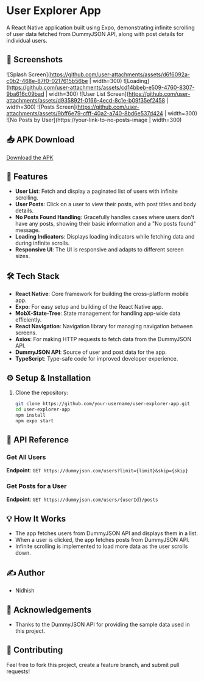 # User Explorer App

A React Native application built using Expo, demonstrating infinite scrolling of user data fetched from DummyJSON API, along with post details for individual users.

## 📱 Screenshots

![Splash Screen](https://github.com/user-attachments/assets/d6f6092a-c0b2-468e-87f0-0217615b56be | width=300)
![Loading](https://github.com/user-attachments/assets/cd14bbeb-e509-4760-8307-9ba616c09bad | width=300)
![User List Screen](https://github.com/user-attachments/assets/d935892f-0166-4ecd-8c1e-b09f35ef2458 | width=300)
![Posts Screen](https://github.com/user-attachments/assets/9bff6e79-cfff-40a2-a740-8bd6e537d424 | width=300)
![No Posts by User](https://your-link-to-no-posts-image | width=300)
## 📥 APK Download

[Download the APK](./path-to-your-apk-file.apk)

## 🚀 Features

- **User List**: Fetch and display a paginated list of users with infinite scrolling.
- **User Posts**: Click on a user to view their posts, with post titles and body details.
- **No Posts Found Handling**: Gracefully handles cases where users don't have any posts, showing their basic information and a "No posts found" message.
- **Loading Indicators**: Displays loading indicators while fetching data and during infinite scrolls.
- **Responsive UI**: The UI is responsive and adapts to different screen sizes.

## 🛠️ Tech Stack

- **React Native**: Core framework for building the cross-platform mobile app.
- **Expo**: For easy setup and building of the React Native app.
- **MobX-State-Tree**: State management for handling app-wide data efficiently.
- **React Navigation**: Navigation library for managing navigation between screens.
- **Axios**: For making HTTP requests to fetch data from the DummyJSON API.
- **DummyJSON API**: Source of user and post data for the app.
- **TypeScript**: Type-safe code for improved developer experience.

## ⚙️ Setup & Installation

1. Clone the repository:
   ```bash
   git clone https://github.com/your-username/user-explorer-app.git
   cd user-explorer-app
   npm install
   npm expo start

## 🔗 API Reference

### Get All Users
**Endpoint**: `GET https://dummyjson.com/users?limit={limit}&skip={skip}`

### Get Posts for a User
**Endpoint**: `GET https://dummyjson.com/users/{userId}/posts`

## 💡 How It Works
- The app fetches users from DummyJSON API and displays them in a list.
- When a user is clicked, the app fetches posts from DummyJSON API.
- Infinite scrolling is implemented to load more data as the user scrolls down.

## ✍️ Author
- Nidhish

## 🎉 Acknowledgements
- Thanks to the DummyJSON API for providing the sample data used in this project.

## 🧩 Contributing
Feel free to fork this project, create a feature branch, and submit pull requests!

